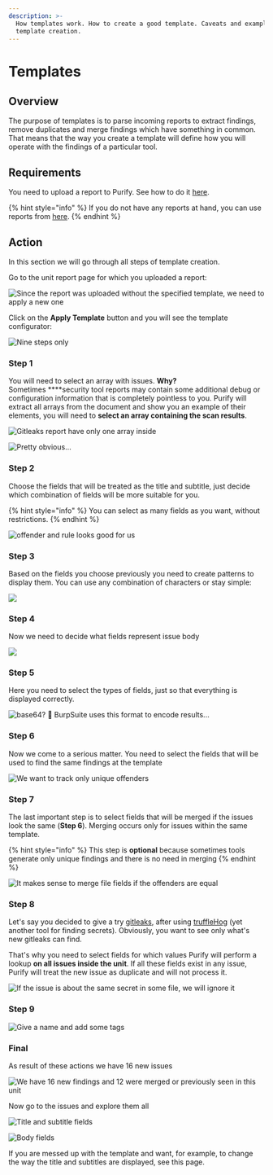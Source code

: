 ```yaml
---
description: >-
  How templates work. How to create a good template. Caveats and examples of
  template creation.
---
```


# Templates

## Overview

The purpose of templates is to parse incoming reports to extract findings, remove duplicates and merge findings which have something in common. That means that the way you create a template will define how you will operate with the findings of a particular tool.

## Requirements

You need to upload a report to Purify. See how to do it [here](upload-report.md). 

{% hint style="info" %}
If you do not have any reports at hand, you can use reports from [here](../report-samples.md).
{% endhint %}

## Action

In this section we will go through all steps of template creation.

Go to the unit report page for which you uploaded a report:

![Since the report was uploaded without the specified template, we need to apply a new one ](../.gitbook/assets/screenshot-2020-04-04-at-11.44.34.png)

Click on the **Apply Template** button and you will see the template configurator:

![Nine steps only](../.gitbook/assets/screenshot-2020-04-04-at-11.50.58.png)

### Step 1

You will need to select an array with issues. **Why?**   
Sometimes ****security tool reports may contain some additional debug or configuration information that is completely pointless to you. Purify will extract all arrays from the document and show you an example of their elements, you will need to **select an array containing the scan results**.

![Gitleaks report have only one array inside](../.gitbook/assets/screenshot-2020-04-04-at-12.02.34.png)

![Pretty obvious...](../.gitbook/assets/screenshot-2020-04-04-at-12.04.40.png)

### **Step 2**

Choose the fields that will be treated as the title and subtitle, just decide which combination of fields will be more suitable for you.

{% hint style="info" %}
You can select as many fields as you want, without restrictions.
{% endhint %}

![offender and rule looks good for us](../.gitbook/assets/screenshot-2020-04-04-at-12.06.43.png)

### Step 3

Based on the fields you choose previously you need to create patterns to display them. You can use any combination of characters or stay simple:

![](../.gitbook/assets/screenshot-2020-04-04-at-12.13.50.png)

### Step 4

Now we need to decide what fields represent issue body

![](../.gitbook/assets/screenshot-2020-04-04-at-12.19.07.png)

### Step 5

Here you need to select the types of fields, just so that everything is displayed correctly.

![base64? &#x1F914; BurpSuite uses this format to encode results...](../.gitbook/assets/screenshot-2020-04-04-at-12.20.29.png)

### Step 6

Now we come to a serious matter. You need to select the fields that will be used to find the same findings at the template 

![We want to track only unique offenders](../.gitbook/assets/screenshot-2020-04-04-at-12.25.35.png)

### Step 7

The last important step is to select fields that will be merged if the issues look the same \(**Step 6**\). Merging occurs only for issues within the same template.

{% hint style="info" %}
This step is **optional** because sometimes tools generate only unique findings and there is no need in merging
{% endhint %}

![It makes sense to merge file fields if the offenders are equal](../.gitbook/assets/screenshot-2020-04-04-at-14.01.32.png)

### Step 8

Let's say you decided to give a try [gitleaks](https://github.com/zricethezav/gitleaks), after using [truffleHog](https://github.com/dxa4481/truffleHog) \(yet another tool for finding secrets\). Obviously, you want to see only what's new gitleaks can find. 

That's why you need to select fields for which values Purify will perform a lookup **on all issues inside the unit**. If all these fields exist in any issue, Purify will treat the new issue as duplicate and will not process it.

![If the issue is about the same secret in some file, we will ignore it](../.gitbook/assets/screenshot-2020-04-04-at-14.09.57.png)

### **Step 9**

![Give a name and add some tags](../.gitbook/assets/screenshot-2020-04-04-at-12.50.22.png)

### Final

As result of these actions we have 16 new issues

![We have 16 new findings and 12 were merged or previously seen in this unit](../.gitbook/assets/screenshot-2020-04-04-at-14.11.20.png)

Now go to the issues and explore them all

![Title and subtitle fields](../.gitbook/assets/screenshot-2020-04-04-at-14.43.22.png)

![Body fields](../.gitbook/assets/screenshot-2020-04-04-at-14.43.33.png)

If you are messed up with the template and want, for example, to change the way the title and subtitles are displayed, see this page.

